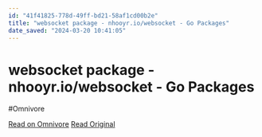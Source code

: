```yaml
---
id: "41f41825-778d-49ff-bd21-58af1cd00b2e"
title: "websocket package - nhooyr.io/websocket - Go Packages"
date_saved: "2024-03-20 10:41:05"
---
```


# websocket package - nhooyr.io/websocket - Go Packages
#Omnivore

[Read on Omnivore](https://omnivore.app/me/websocket-package-nhooyr-io-websocket-go-packages-18e5b7344fc)
[Read Original](https://pkg.go.dev/nhooyr.io/websocket)

